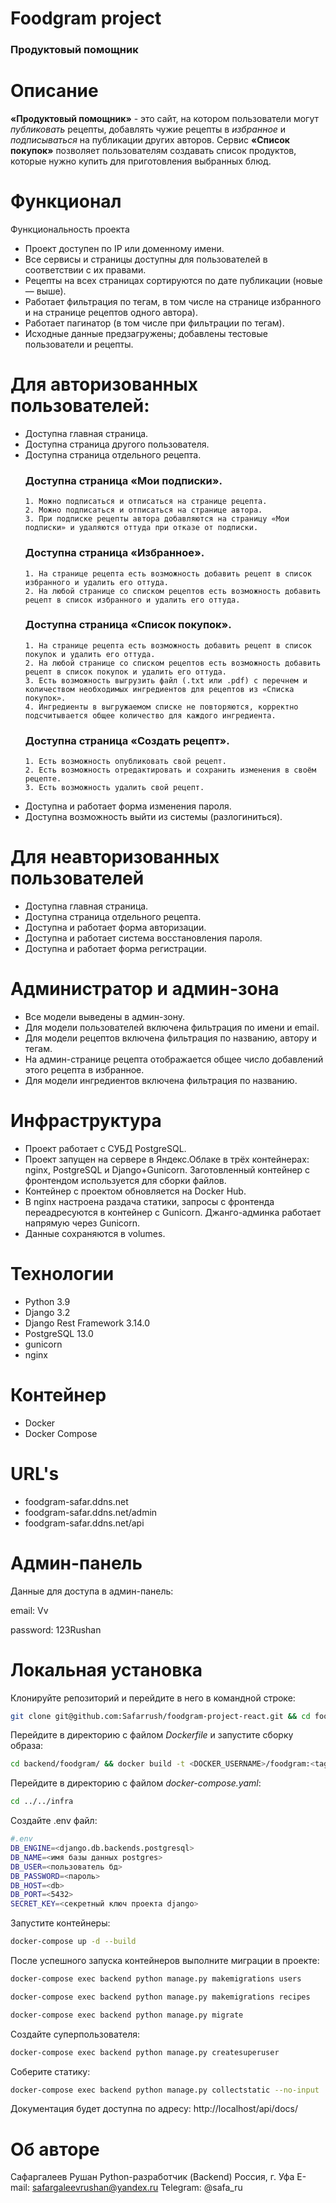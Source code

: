 
# **Foodgram project**

### Продуктовый помощник

# Описание

**«Продуктовый помощник»** - это сайт, на котором пользователи могут _публиковать_ рецепты, добавлять чужие рецепты в _избранное_ и _подписываться_ на публикации других авторов. Сервис **«Список покупок»** позволяет пользователям создавать список продуктов, которые нужно купить для приготовления выбранных блюд.
 
# Функционал

Функциональность проекта
- Проект доступен по IP или доменному имени.
- Все сервисы и страницы доступны для пользователей в соответствии с их правами. 
- Рецепты на всех страницах сортируются по дате публикации (новые — выше).
- Работает фильтрация по тегам, в том числе на странице избранного и на странице рецептов одного автора).
- Работает пагинатор (в том числе при фильтрации по тегам).
- Исходные данные предзагружены; добавлены тестовые пользователи и рецепты.
# Для авторизованных пользователей:
- Доступна главная страница.
- Доступна страница другого пользователя.
- Доступна страница отдельного рецепта.
  ### Доступна страница «Мои подписки».
      1. Можно подписаться и отписаться на странице рецепта.
      2. Можно подписаться и отписаться на странице автора.
      3. При подписке рецепты автора добавляются на страницу «Мои подписки» и удаляются оттуда при отказе от подписки.
  ### Доступна страница «Избранное».
      1. На странице рецепта есть возможность добавить рецепт в список избранного и удалить его оттуда.
      2. На любой странице со списком рецептов есть возможность добавить рецепт в список избранного и удалить его оттуда.
  ### Доступна страница «Список покупок».
      1. На странице рецепта есть возможность добавить рецепт в список покупок и удалить его оттуда.
      2. На любой странице со списком рецептов есть возможность добавить рецепт в список покупок и удалить его оттуда.
      3. Есть возможность выгрузить файл (.txt или .pdf) с перечнем и количеством необходимых ингредиентов для рецептов из «Списка покупок».
      4. Ингредиенты в выгружаемом списке не повторяются, корректно подсчитывается общее количество для каждого ингредиента.
  ### Доступна страница «Создать рецепт».
      1. Есть возможность опубликовать свой рецепт.
      2. Есть возможность отредактировать и сохранить изменения в своём рецепте.
      3. Есть возможность удалить свой рецепт.
- Доступна и работает форма изменения пароля.
- Доступна возможность выйти из системы (разлогиниться).
# Для неавторизованных пользователей
- Доступна главная страница.
- Доступна страница отдельного рецепта.
- Доступна и работает форма авторизации.
- Доступна и работает система восстановления пароля.
- Доступна и работает форма регистрации.
# Администратор и админ-зона
- Все модели выведены в админ-зону.
- Для модели пользователей включена фильтрация по имени и email.
- Для модели рецептов включена фильтрация по названию, автору и тегам.
- На админ-странице рецепта отображается общее число добавлений этого рецепта в избранное.
- Для модели ингредиентов включена фильтрация по названию.
# Инфраструктура
- Проект работает с СУБД PostgreSQL.
- Проект запущен на сервере в Яндекс.Облаке в трёх контейнерах: nginx, PostgreSQL и Django+Gunicorn. Заготовленный контейнер с фронтендом используется для сборки файлов.
- Контейнер с проектом обновляется на Docker Hub.
- В nginx настроена раздача статики, запросы с фронтенда переадресуются в контейнер с Gunicorn. Джанго-админка работает напрямую через Gunicorn.
- Данные сохраняются в volumes.

# Технологии

- Python 3.9
- Django 3.2
- Django Rest Framework 3.14.0
- PostgreSQL 13.0
- gunicorn
- nginx

# Контейнер

- Docker
- Docker Compose

# URL's

- foodgram-safar.ddns.net
- foodgram-safar.ddns.net/admin
- foodgram-safar.ddns.net/api

# Админ-панель

Данные для доступа в админ-панель:

email: Vv

password: 123Rushan

# Локальная установка

Клонируйте репозиторий и перейдите в него в командной строке:
```sh
git clone git@github.com:Safarrush/foodgram-project-react.git && cd foodgram-project-react
```
Перейдите в директорию с файлом _Dockerfile_ и запустите сборку образа:
```sh
cd backend/foodgram/ && docker build -t <DOCKER_USERNAME>/foodgram:<tag> .
```
Перейдите в директорию с файлом _docker-compose.yaml_:
```sh
cd ../../infra
```
Создайте .env файл:
```sh
#.env
DB_ENGINE=<django.db.backends.postgresql>
DB_NAME=<имя базы данных postgres>
DB_USER=<пользователь бд>
DB_PASSWORD=<пароль>
DB_HOST=<db>
DB_PORT=<5432>
SECRET_KEY=<секретный ключ проекта django>
```
Запустите контейнеры:
```sh
docker-compose up -d --build
```
После успешного запуска контейнеров выполните миграции в проекте:
```sh
docker-compose exec backend python manage.py makemigrations users
```
```sh
docker-compose exec backend python manage.py makemigrations recipes
```
```sh
docker-compose exec backend python manage.py migrate
```
Создайте суперпользователя:
```sh
docker-compose exec backend python manage.py createsuperuser
```
Соберите статику:
```sh
docker-compose exec backend python manage.py collectstatic --no-input
```
Документация будет доступна по адресу: http://localhost/api/docs/

# Об авторе
Сафаргалеев Рушан
Python-разработчик (Backend)
Россия, г. Уфа
E-mail: safargaleevrushan@yandex.ru
Telegram: @safa_ru
